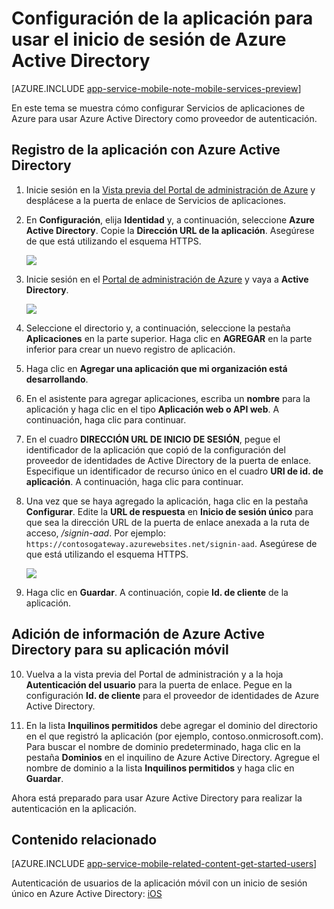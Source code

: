 <properties 
	pageTitle="Configuración de la autenticación de Azure Active Directory para la aplicación de Servicios de aplicaciones" 
	description="Obtenga información acerca de cómo configurar la autenticación de Azure Active Directory para la aplicación de Servicios de aplicaciones" 
	authors="mattchenderson" 
	services="app-service\mobile" 
	documentationCenter="" 
	manager="dwrede" 
	editor=""/>

<tags 
	ms.service="app-service-mobile" 
	ms.workload="mobile" 
	ms.tgt_pltfrm="na" 
	ms.devlang="multiple" 
	ms.topic="article" 
	ms.date="05/26/2015" 
	ms.author="mahender"/>

# Configuración de la aplicación para usar el inicio de sesión de Azure Active Directory

[AZURE.INCLUDE [app-service-mobile-note-mobile-services-preview](../../includes/app-service-mobile-note-mobile-services-preview.md)]

En este tema se muestra cómo configurar Servicios de aplicaciones de Azure para usar Azure Active Directory como proveedor de autenticación.

## <a name="register"> </a>Registro de la aplicación con Azure Active Directory

1. Inicie sesión en la [Vista previa del Portal de administración de Azure] y desplácese a la puerta de enlace de Servicios de aplicaciones.

2. En **Configuración**, elija **Identidad** y, a continuación, seleccione **Azure Active Directory**. Copie la **Dirección URL de la aplicación**. Asegúrese de que está utilizando el esquema HTTPS.

    ![][1]

3. Inicie sesión en el [Portal de administración de Azure] y vaya a **Active Directory**.

    ![][2]

4. Seleccione el directorio y, a continuación, seleccione la pestaña **Aplicaciones** en la parte superior. Haga clic en **AGREGAR** en la parte inferior para crear un nuevo registro de aplicación.

5. Haga clic en **Agregar una aplicación que mi organización está desarrollando**.

6. En el asistente para agregar aplicaciones, escriba un **nombre** para la aplicación y haga clic en el tipo **Aplicación web o API web**. A continuación, haga clic para continuar.

7. En el cuadro **DIRECCIÓN URL DE INICIO DE SESIÓN**, pegue el identificador de la aplicación que copió de la configuración del proveedor de identidades de Active Directory de la puerta de enlace. Especifique un identificador de recurso único en el cuadro **URI de id. de aplicación**. A continuación, haga clic para continuar.

8. Una vez que se haya agregado la aplicación, haga clic en la pestaña **Configurar**. Edite la **URL de respuesta** en **Inicio de sesión único** para que sea la dirección URL de la puerta de enlace anexada a la ruta de acceso, _/signin-aad_. Por ejemplo: `https://contosogateway.azurewebsites.net/signin-aad`. Asegúrese de que está utilizando el esquema HTTPS.

    ![][3]

9. Haga clic en **Guardar**. A continuación, copie **Id. de cliente** de la aplicación.

## <a name="secrets"> </a>Adición de información de Azure Active Directory para su aplicación móvil

10. Vuelva a la vista previa del Portal de administración y a la hoja **Autenticación del usuario** para la puerta de enlace. Pegue en la configuración **Id. de cliente** para el proveedor de identidades de Azure Active Directory.
  
11. En la lista **Inquilinos permitidos** debe agregar el dominio del directorio en el que registró la aplicación (por ejemplo, contoso.onmicrosoft.com). Para buscar el nombre de dominio predeterminado, haga clic en la pestaña **Dominios** en el inquilino de Azure Active Directory. Agregue el nombre de dominio a la lista **Inquilinos permitidos** y haga clic en **Guardar**.

Ahora está preparado para usar Azure Active Directory para realizar la autenticación en la aplicación.

## <a name="related-content"> </a>Contenido relacionado

[AZURE.INCLUDE [app-service-mobile-related-content-get-started-users](../../includes/app-service-mobile-related-content-get-started-users.md)]

Autenticación de usuarios de la aplicación móvil con un inicio de sesión único en Azure Active Directory: [iOS][ios-adal]

<!-- Images. -->

[1]: ./media/app-service-mobile-how-to-configure-active-directory-authentication-preview/app-service-aad-settings.png
[2]: ./media/app-service-mobile-how-to-configure-active-directory-authentication-preview/app-service-navigate-aad.png
[3]: ./media/app-service-mobile-how-to-configure-active-directory-authentication-preview/app-service-aad-app-configure.png

<!-- URLs. -->

[Vista previa del Portal de administración de Azure]: https://portal.azure.com/
[Portal de administración de Azure]: https://manage.windowsazure.com/
[ios-adal]: ../app-service-mobile-dotnet-backend-xamarin-ios-aad-sso-preview.md
 

<!---HONumber=August15_HO6-->
